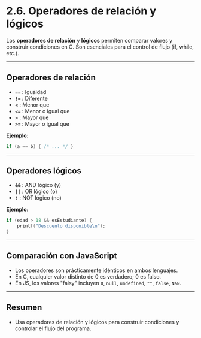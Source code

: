 # 2.6. Operadores de relación y lógicos

Los **operadores de relación** y **lógicos** permiten comparar valores y construir condiciones en C. Son esenciales para el control de flujo (if, while, etc.).

---

## Operadores de relación

- **`==`** : Igualdad
- **`!=`** : Diferente
- **`<`** : Menor que
- **`<=`** : Menor o igual que
- **`>`** : Mayor que
- **`>=`** : Mayor o igual que

**Ejemplo:**

```c
if (a == b) { /* ... */ }
```

---

## Operadores lógicos

- **`&&`** : AND lógico (y)
- **`||`** : OR lógico (o)
- **`!`** : NOT lógico (no)

**Ejemplo:**

```c
if (edad > 18 && esEstudiante) {
    printf("Descuento disponible\n");
}
```

---

## Comparación con JavaScript

- Los operadores son prácticamente idénticos en ambos lenguajes.
- En C, cualquier valor distinto de 0 es verdadero; 0 es falso.
- En JS, los valores "falsy" incluyen `0`, `null`, `undefined`, `""`, `false`, `NaN`.

---

## Resumen

- Usa operadores de relación y lógicos para construir condiciones y controlar el flujo del programa.
